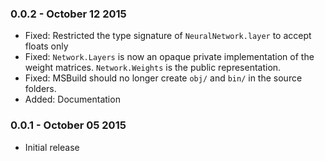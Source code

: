 ### 0.0.2 - October 12 2015
* Fixed: Restricted the type signature of `NeuralNetwork.layer` to accept floats only
* Fixed: `Network.Layers` is now an opaque private implementation of the weight matrices. `Network.Weights` is the public representation.
* Fixed: MSBuild should no longer create `obj/` and `bin/` in the source folders.
* Added: Documentation

### 0.0.1 - October 05 2015
* Initial release